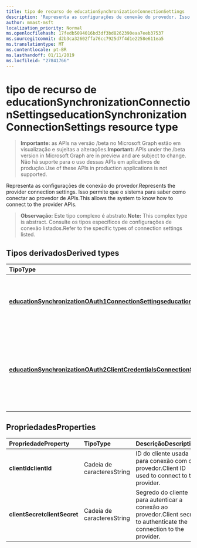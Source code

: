 ```yaml
---
title: tipo de recurso de educationSynchronizationConnectionSettings
description: 'Representa as configurações de conexão do provedor. Isso permite que o sistema para saber como conectar ao provedor de APIs. '
author: mmast-msft
localization_priority: Normal
ms.openlocfilehash: 17fedb5094016bd3df3bd8262390eaa7eeb37537
ms.sourcegitcommit: d2b3ca32602ffa76cc7925d7f4d1e2258e611ea5
ms.translationtype: MT
ms.contentlocale: pt-BR
ms.lasthandoff: 01/11/2019
ms.locfileid: "27841766"
---
```

# <a name="educationsynchronizationconnectionsettings-resource-type"></a><span data-ttu-id="56ff4-104">tipo de recurso de educationSynchronizationConnectionSettings</span><span class="sxs-lookup"><span data-stu-id="56ff4-104">educationSynchronizationConnectionSettings resource type</span></span>

> <span data-ttu-id="56ff4-105">**Importante:** as APIs na versão /beta no Microsoft Graph estão em visualização e sujeitas a alterações.</span><span class="sxs-lookup"><span data-stu-id="56ff4-105">**Important:** APIs under the /beta version in Microsoft Graph are in preview and are subject to change.</span></span> <span data-ttu-id="56ff4-106">Não há suporte para o uso dessas APIs em aplicativos de produção.</span><span class="sxs-lookup"><span data-stu-id="56ff4-106">Use of these APIs in production applications is not supported.</span></span>

<span data-ttu-id="56ff4-107">Representa as configurações de conexão do provedor.</span><span class="sxs-lookup"><span data-stu-id="56ff4-107">Represents the provider connection settings.</span></span> <span data-ttu-id="56ff4-108">Isso permite que o sistema para saber como conectar ao provedor de APIs.</span><span class="sxs-lookup"><span data-stu-id="56ff4-108">This allows the system to know how to connect to the provider APIs.</span></span> 

> <span data-ttu-id="56ff4-109">**Observação:** Este tipo complexo é abstrato.</span><span class="sxs-lookup"><span data-stu-id="56ff4-109">**Note:** This complex type is abstract.</span></span> <span data-ttu-id="56ff4-110">Consulte os tipos específicos de configurações de conexão listados.</span><span class="sxs-lookup"><span data-stu-id="56ff4-110">Refer to the specific types of connection settings listed.</span></span>

## <a name="derived-types"></a><span data-ttu-id="56ff4-111">Tipos derivados</span><span class="sxs-lookup"><span data-stu-id="56ff4-111">Derived types</span></span>
| <span data-ttu-id="56ff4-112">Tipo</span><span class="sxs-lookup"><span data-stu-id="56ff4-112">Type</span></span> | <span data-ttu-id="56ff4-113">Descrição</span><span class="sxs-lookup"><span data-stu-id="56ff4-113">Description</span></span> | 
|:-|:-|
| [<span data-ttu-id="56ff4-114">**educationSynchronizationOAuth1ConnectionSettings**</span><span class="sxs-lookup"><span data-stu-id="56ff4-114">**educationSynchronizationOAuth1ConnectionSettings**</span></span>](educationsynchronizationoauth1connectionsettings.md) | <span data-ttu-id="56ff4-115">Use este tipo para fornecer configurações de conexão OAuth1.</span><span class="sxs-lookup"><span data-stu-id="56ff4-115">Use this type to provide OAuth1 connection settings.</span></span> |
| [<span data-ttu-id="56ff4-116">**educationSynchronizationOAuth2ClientCredentialsConnectionSettings**</span><span class="sxs-lookup"><span data-stu-id="56ff4-116">**educationSynchronizationOAuth2ClientCredentialsConnectionSettings**</span></span>](educationsynchronizationoauth2clientcredentialsconnectionsettings.md) | <span data-ttu-id="56ff4-117">Use este tipo para fornecer configurações de conexão de concessão de credenciais do cliente OAuth2.</span><span class="sxs-lookup"><span data-stu-id="56ff4-117">Use this type to provide OAuth2 Client Credentials Grant connection settings.</span></span> |

## <a name="properties"></a><span data-ttu-id="56ff4-118">Propriedades</span><span class="sxs-lookup"><span data-stu-id="56ff4-118">Properties</span></span>

| <span data-ttu-id="56ff4-119">Propriedade</span><span class="sxs-lookup"><span data-stu-id="56ff4-119">Property</span></span> | <span data-ttu-id="56ff4-120">Tipo</span><span class="sxs-lookup"><span data-stu-id="56ff4-120">Type</span></span> | <span data-ttu-id="56ff4-121">Descrição</span><span class="sxs-lookup"><span data-stu-id="56ff4-121">Description</span></span> |
|:-|:-|:-|
| <span data-ttu-id="56ff4-122">**clientId**</span><span class="sxs-lookup"><span data-stu-id="56ff4-122">**clientId**</span></span> | <span data-ttu-id="56ff4-123">Cadeia de caracteres</span><span class="sxs-lookup"><span data-stu-id="56ff4-123">String</span></span> |  <span data-ttu-id="56ff4-124">ID do cliente usada para conexão com o provedor.</span><span class="sxs-lookup"><span data-stu-id="56ff4-124">Client ID used to connect to the provider.</span></span> |
| <span data-ttu-id="56ff4-125">**clientSecret**</span><span class="sxs-lookup"><span data-stu-id="56ff4-125">**clientSecret**</span></span> | <span data-ttu-id="56ff4-126">Cadeia de caracteres</span><span class="sxs-lookup"><span data-stu-id="56ff4-126">String</span></span> |  <span data-ttu-id="56ff4-127">Segredo do cliente para autenticar a conexão ao provedor.</span><span class="sxs-lookup"><span data-stu-id="56ff4-127">Client secret to authenticate the connection to the provider.</span></span> |
